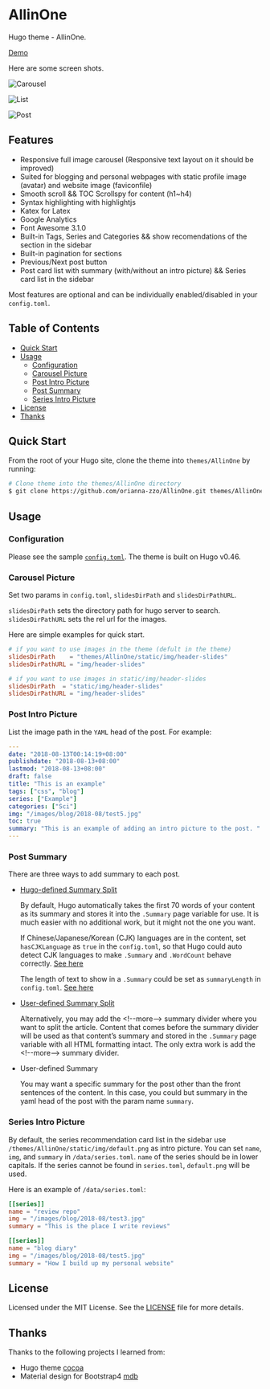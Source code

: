 # AllinOne

Hugo theme - AllinOne.

[Demo](https://orianna-zzo.github.io/AllinOne-html/)

Here are some screen shots.

![Carousel](https://github.com/orianna-zzo/AllinOne/blob/master/images/screenshot.png)

![List](https://github.com/orianna-zzo/AllinOne/blob/master/images/screenshot2.png)

![Post](https://github.com/orianna-zzo/AllinOne/blob/master/images/screenshot3.png)


## Features

* Responsive full image carousel (Responsive text layout on it should be improved)
* Suited for blogging and personal webpages with static profile image (avatar) and website image (faviconfile)
* Smooth scroll && TOC Scrollspy for content (h1~h4)
* Syntax highlighting with highlightjs 
* Katex for Latex
* Google Analytics
* Font Awesome 3.1.0
* Built-in Tags, Series and Categories && show recomendations of the section in the sidebar
* Built-in pagination for sections
* Previous/Next post button
* Post card list with summary (with/without an intro picture) && Series card list in the sidebar

Most features are optional and can be individually enabled/disabled in your `config.toml`.

## Table of Contents

* [Quick Start](#quick-start)
* [Usage](#usage)
  * [Configuration](#configuration)
  * [Carousel Picture](#carousel-picture)
  * [Post Intro Picture](#post-intro-picture)
  * [Post Summary](#post-summary)
  * [Series Intro Picture](#series-intro-picture)
* [License](#license)
* [Thanks](#thanks)

## Quick Start

From the root of your Hugo site, clone the theme into `themes/AllinOne` by running:

```sh
# Clone theme into the themes/AllinOne directory
$ git clone https://github.com/orianna-zzo/AllinOne.git themes/AllinOne
```

## Usage

### Configuration

Please see the sample [`config.toml`](https://github.com/orianna-zzo/AllinOne/blob/master/exampleSite/config.toml). The theme is built on Hugo v0.46.

### Carousel Picture

Set two params in `config.toml`, `slidesDirPath` and `slidesDirPathURL`.

`slidesDirPath` sets the directory path for hugo server to search. `slidesDirPathURL` sets the rel url for the images.

Here are simple examples for quick start.

```toml
# if you want to use images in the theme (defult in the theme)
slidesDirPath    = "themes/AllinOne/static/img/header-slides"  
slidesDirPathURL = "img/header-slides"

# if you want to use images in static/img/header-slides
slidesDirPath  = "static/img/header-slides"  
slidesDirPathURL = "img/header-slides"
```

### Post Intro Picture

List the image path in the `YAML` head of the post. For example:

```YAML
---
date: "2018-08-13T00:14:19+08:00"
publishdate: "2018-08-13+08:00"
lastmod: "2018-08-13+08:00"
draft: false
title: "This is an example"
tags: ["css", "blog"]
series: ["Example"]
categories: ["Sci"]
img: "/images/blog/2018-08/test5.jpg"
toc: true
summary: "This is an example of adding an intro picture to the post. "
---

```

### Post Summary

There are three ways to add summary to each post.
* [Hugo-defined Summary Split](https://gohugo.io/content-management/summaries/)

  By default, Hugo automatically takes the first 70 words of your content as its summary and stores it into the `.Summary` page variable for use. It is much easier with no additional work, but it might not the one you want.

  If Chinese/Japanese/Korean (CJK) languages are in the content, set `hasCJKLanguage` as `true` in the `config.toml`, so that Hugo could auto detect CJK languages to make `.Summary` and `.WordCount` behave correctly. [See here](https://gohugo.io/getting-started/configuration)

  The length of text to show in a `.Summary` could be set as `summaryLength` in `config.toml`. [See here](https://gohugo.io/getting-started/configuration/)

* [User-defined Summary Split](https://gohugo.io/content-management/summaries/)

  Alternatively, you may add the \<!--more--\> summary divider where you want to split the article. Content that comes before the summary divider will be used as that content’s summary and stored in the `.Summary` page variable with all HTML formatting intact. The only extra work is add the \<!--more--\> summary divider.

* User-defined Summary 

  You may want a specific summary for the post other than the front sentences of the content. In this case, you could but summary in the yaml head of the post with the param name `summary`.

### Series Intro Picture

By default, the series recommendation card list in the sidebar use `/themes/AllinOne/static/img/default.png` as intro picture. You can set `name`, `img`, and `summary` in `/data/series.toml`. `name` of the series should be in lower capitals. If the series cannot be found in `series.toml`, `default.png` will be used.

Here is an example of `/data/series.toml`:

```TOML
[[series]]
name = "review repo"
img = "/images/blog/2018-08/test3.jpg"
summary = "This is the place I write reviews"

[[series]]
name = "blog diary"
img = "/images/blog/2018-08/test5.jpg"
summary = "How I build up my personal website"
```


## License

Licensed under the MIT License. See the [LICENSE](https://github.com/orianna-zzo/AllinOne/blob/master/LICENSE) file for more details.

## Thanks

Thanks to the following projects I learned from:

* Hugo theme [cocoa](https://github.com/nishanths/cocoa-hugo-theme)
* Material design for Bootstrap4 [mdb](https://mdbootstrap.com/)
